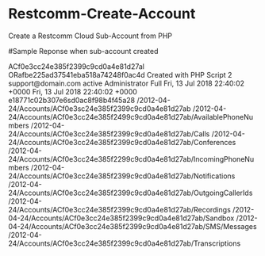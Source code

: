 # Restcomm-Create-Account
Create a Restcomm Cloud Sub-Account from PHP



#Sample Reponse when sub-account created

  <Account>
    <Sid>ACf0e3cc24e385f2399c9cd0a4e81d27al</Sid>
    <organization>ORafbe225ad37541eba518a74248f0ac4d</organization>
    <FriendlyName>Created with PHP Script 2</FriendlyName>
    <EmailAddress>support@domain.com</EmailAddress>
    <Status>active</Status>
    <Role>Administrator</Role>
    <Type>Full</Type>
    <DateCreated>Fri, 13 Jul 2018 22:40:02 +0000</DateCreated>
    <DateUpdated>Fri, 13 Jul 2018 22:40:02 +0000</DateUpdated>
    <AuthToken>e18771c02b307e6sd0ac8f98b4f45a28</AuthToken>
    <Uri>/2012-04-24/Accounts/ACf0e3sc24e385f2399c9cd0a4e81d27ab</Uri>
    <SubresourceUris>
      <AvailablePhoneNumbers>/2012-04-24/Accounts/ACf0e3cc24e385f2499c9cd0a4e81d27ab/AvailablePhoneNumbers</AvailablePhoneNumbers>
      <Calls>/2012-04-24/Accounts/ACf0e3cc24e385f2399c9cd0a4e81d27ab/Calls</Calls>
      <Conferences>/2012-04-24/Accounts/ACf0e3cc24e385f2399c9cd0a4e81d27ab/Conferences</Conferences>
      <IncomingPhoneNumbers>/2012-04-24/Accounts/ACf0e3cc24e385f2299c9cd0a4e81d27ab/IncomingPhoneNumbers</IncomingPhoneNumbers>
      <Notifications>/2012-04-24/Accounts/ACf0e3cc24e385f2399c9cd0a4e81d27ab/Notifications</Notifications>
      <OutgoingCallerIds>/2012-04-24/Accounts/ACf0e3cc24e385f2399c9cd0a4e81d27ab/OutgoingCallerIds</OutgoingCallerIds>
      <Recordings>/2012-04-24/Accounts/ACf0e3cc24e385f2399c9cd0a4e81d27ab/Recordings</Recordings>
      <Sandbox>/2012-04-24/Accounts/ACf0e3cc24e385f2399c9cd0a4e81d27ab/Sandbox</Sandbox>
      <SMSMessages>/2012-04-24/Accounts/ACf0e3cc24e385f2399c9cd0a4e81d27ab/SMS/Messages</SMSMessages>
      <Transcriptions>/2012-04-24/Accounts/ACf0e3cc24e385f2399c9cd0a4e81d27ab/Transcriptions</Transcriptions>
    </SubresourceUris>

